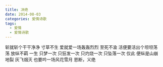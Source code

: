 ```yaml
---
title: 决绝
date: 2014-08-03
categories: 爱情诗歌
tags:
  - 爱情
  - 爱情诗歌
---
```


斩就斩个干干净净
寸草不生
爱就爱一场轰轰烈烈
至死不渝<!--more-->
活便要活出个坦坦荡荡
放纵不羁
一生
只梦一次
只狂发一次
只灼烧一次
只坠落一次
仅此
便纵是山崩地裂
灰飞烟灭
也要吟一场风花雪月
恩断，义绝